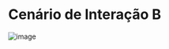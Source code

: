 # Cenário de Interação B

![image](https://github.com/user-attachments/assets/7dc1b427-dec9-4e98-910a-4a99bc58a6a7)

